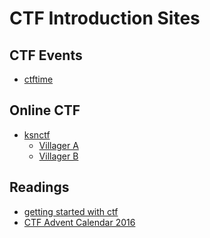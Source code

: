 CTF Introduction Sites
======================

CTF Events
----------
- [ctftime](https://ctftime.org/)

Online CTF
----------
- [ksnctf](http://ksnctf.sweetduet.info/)
  * [Villager A](http://ksnctf.sweetduet.info/problem/4)
  * [Villager B](http://ksnctf.sweetduet.info/problem/23)

Readings
--------
- [getting started with ctf](https://kimiyuki.net/blog/2016/12/02/getting-started-with-ctf/)
- [CTF Advent Calendar 2016](https://adventar.org/calendars/1714)
